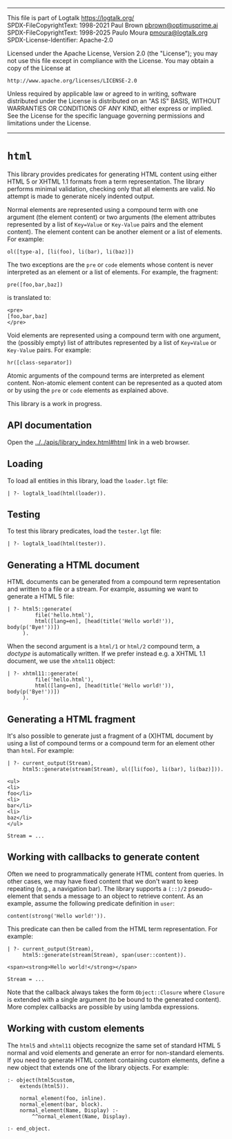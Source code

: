 ________________________________________________________________________

This file is part of Logtalk <https://logtalk.org/>  
SPDX-FileCopyrightText: 1998-2021 Paul Brown <pbrown@optimusprime.ai>  
SPDX-FileCopyrightText: 1998-2025 Paulo Moura <pmoura@logtalk.org>  
SPDX-License-Identifier: Apache-2.0

Licensed under the Apache License, Version 2.0 (the "License");
you may not use this file except in compliance with the License.
You may obtain a copy of the License at

    http://www.apache.org/licenses/LICENSE-2.0

Unless required by applicable law or agreed to in writing, software
distributed under the License is distributed on an "AS IS" BASIS,
WITHOUT WARRANTIES OR CONDITIONS OF ANY KIND, either express or implied.
See the License for the specific language governing permissions and
limitations under the License.
________________________________________________________________________


`html`
======

This library provides predicates for generating HTML content using either
HTML 5 or XHTML 1.1 formats from a term representation. The library performs
minimal validation, checking only that all elements are valid. No attempt is
made to generate nicely indented output.

Normal elements are represented using a compound term with one argument (the
element content) or two arguments (the element attributes represented by a
list of `Key=Value` or `Key-Value` pairs and the element content). The element
content can be another element or a list of elements. For example:

	ol([type-a], [li(foo), li(bar), li(baz)])

The two exceptions are the `pre` or `code` elements whose content is never
interpreted as an element or a list of elements. For example, the fragment:

	pre([foo,bar,baz])

is translated to:

	<pre>
	[foo,bar,baz]
	</pre>

Void elements are represented using a compound term with one argument, the
(possibly empty) list of attributes represented by a list of `Key=Value`
or `Key-Value` pairs. For example:

	hr([class-separator])

Atomic arguments of the compound terms are interpreted as element content.
Non-atomic element content can be represented as a quoted atom or by using
the `pre` or `code` elements as explained above.

This library is a work in progress.


API documentation
-----------------

Open the [../../apis/library_index.html#html](../../apis/library_index.html#html)
link in a web browser.


Loading
-------

To load all entities in this library, load the `loader.lgt` file:

	| ?- logtalk_load(html(loader)).


Testing
-------

To test this library predicates, load the `tester.lgt` file:

	| ?- logtalk_load(html(tester)).


Generating a HTML document
--------------------------

HTML documents can be generated from a compound term representation and written
to a file or a stream. For example, assuming we want to generate a HTML 5 file:

	| ?- html5::generate(
	         file('hello.html'),
	         html([lang=en], [head(title('Hello world!')), body(p('Bye!'))])
	     ).

When the second argument is a `html/1` or `html/2` compound term, a *doctype*
is automatically written. If we prefer instead e.g. a XHTML 1.1 document, we
use the `xhtml11` object:

	| ?- xhtml11::generate(
	         file('hello.html'),
	         html([lang=en], [head(title('Hello world!')), body(p('Bye!'))])
	     ).


Generating a HTML fragment
--------------------------

It's also possible to generate just a fragment of a (X)HTML document by using
a list of compound terms or a compound term for an element other than `html`.
For example:

	| ?- current_output(Stream),
	     html5::generate(stream(Stream), ul([li(foo), li(bar), li(baz)])).

	<ul>
	<li>
	foo</li>
	<li>
	bar</li>
	<li>
	baz</li>
	</ul>

	Stream = ...


Working with callbacks to generate content
------------------------------------------

Often we need to programmatically generate HTML content from queries. In other
cases, we may have fixed content that we don't want to keep repeating (e.g., a
navigation bar). The library supports a `(::)/2` pseudo-element that sends a
message to an object to retrieve content. As an example, assume the following
predicate definition in `user`:

	content(strong('Hello world!')).

This predicate can then be called from the HTML term representation. For
example:

	| ?- current_output(Stream),
	     html5::generate(stream(Stream), span(user::content)).

	<span><strong>Hello world!</strong></span>

	Stream = ...

Note that the callback always takes the form `Object::Closure` where `Closure`
is extended with a single argument (to be bound to the generated content).
More complex callbacks are possible by using lambda expressions.


Working with custom elements
----------------------------

The `html5` and `xhtml11` objects recognize the same set of standard HTML 5
normal and void elements and generate an error for non-standard elements. If
you need to generate HTML content containing custom elements, define a new
object that extends one of the library objects. For example:

	:- object(html5custom,
		extends(html5)).

		normal_element(foo, inline).
		normal_element(bar, block).
		normal_element(Name, Display) :-
			^^normal_element(Name, Display).

	:- end_object.
